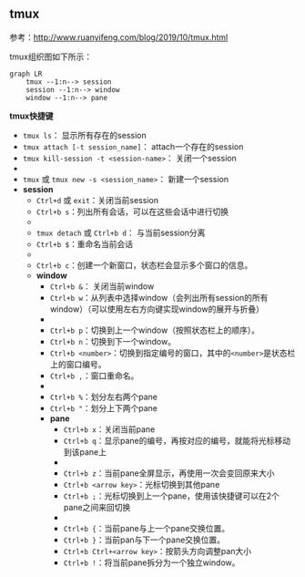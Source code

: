 ## tmux

参考：http://www.ruanyifeng.com/blog/2019/10/tmux.html

tmux组织图如下所示：

```mermaid
graph LR
	tmux --1:n--> session
	session --1:n--> window
	window --1:n--> pane
```



**tmux快捷键**

* `tmux ls`： 显示所有存在的session
* `tmux attach [-t session_name]`： attach一个存在的session
* `tmux kill-session -t <session-name>`： 关闭一个session
* 
* `tmux` 或  `tmux new -s <session_name>`： 新建一个session
* **session**
  * `Ctrl+d` 或 `exit`：关闭当前session
  * `Ctrl+b s`：列出所有会话，可以在这些会话中进行切换
  * 
  * `tmux detach` 或 `Ctrl+b d`： 与当前session分离
  * `Ctrl+b $`：重命名当前会话
  * 
  * `Ctrl+b c`：创建一个新窗口，状态栏会显示多个窗口的信息。
  * **window**
    * `Ctrl+b &`： 关闭当前window
    * `Ctrl+b w`：从列表中选择window（会列出所有session的所有window）（可以使用左右方向键实现window的展开与折叠）
    * 
    * `Ctrl+b p`：切换到上一个window（按照状态栏上的顺序）。
    * `Ctrl+b n`：切换到下一个window。
    * `Ctrl+b <number>`：切换到指定编号的窗口，其中的`<number>`是状态栏上的窗口编号。
    * `Ctrl+b ,`：窗口重命名。
    * 
    * `Ctrl+b %`：划分左右两个pane
    * `Ctrl+b "`：划分上下两个pane
    * **pane**
      * `Ctrl+b x`：关闭当前pane
      * `Ctrl+b q`：显示pane的编号，再按对应的编号，就能将光标移动到该pane上
      * 
      * `Ctrl+b z`：当前pane全屏显示，再使用一次会变回原来大小
      * `Ctrl+b <arrow key>`：光标切换到其他pane
      * `Ctrl+b ;`：光标切换到上一个pane，使用该快捷键可以在2个pane之间来回切换
      * 
      * `Ctrl+b {`：当前pane与上一个pane交换位置。
      * `Ctrl+b }`：当前pan与下一个pane交换位置。
      * `Ctrl+b Ctrl+<arrow key>`：按箭头方向调整pan大小
      * `Ctrl+b !`：将当前pane拆分为一个独立window。
